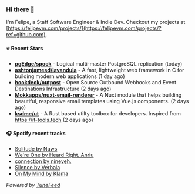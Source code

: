 ### Hi there 👋

I'm Felipe, a Staff Software Engineer & Indie Dev. Checkout my projects at [https://felipevm.com/projects/](https://felipevm.com/projects/?ref=github.com).

#### ⭐ Recent Stars
- **[pgEdge/spock](https://github.com/pgEdge/spock)** - Logical multi-master PostgreSQL replication (today)
- **[ashtonjamesd/lavandula](https://github.com/ashtonjamesd/lavandula)** - A fast, lightweight web framework in C for building modern web applications (1 day ago)
- **[hookdeck/outpost](https://github.com/hookdeck/outpost)** - Open Source Outbound Webhooks and Event Destinations Infrastructure (2 days ago)
- **[Mokkapps/nuxt-email-renderer](https://github.com/Mokkapps/nuxt-email-renderer)** - A Nuxt module that helps building beautiful, responsive email templates using Vue.js components. (2 days ago)
- **[ksdme/ut](https://github.com/ksdme/ut)** - A Rust based utilty toolbox for developers. Inspired from https://it-tools.tech (2 days ago)

#### 🎧 Spotify recent tracks
- [Solitude by Naws](https://open.spotify.com/track/0Sb18ey0LU9n4DS5mliToi)
- [We&#39;re One by Heard Right, Anriu](https://open.spotify.com/track/2Z3Mz5nJTWOvS5MhkvCzsI)
- [connection by nineveh.](https://open.spotify.com/track/47NgFpkO3RiYsPZgJOl79H)
- [Silence by Verbala](https://open.spotify.com/track/532hPwzCDYWjfXRtqOe5lK)
- [On My Mind by Klama](https://open.spotify.com/track/3aM7GIPqUcpkUUoBYhGxab)

_Powered by [TuneFeed](https://tunefeed.app?ref=github.com)_
